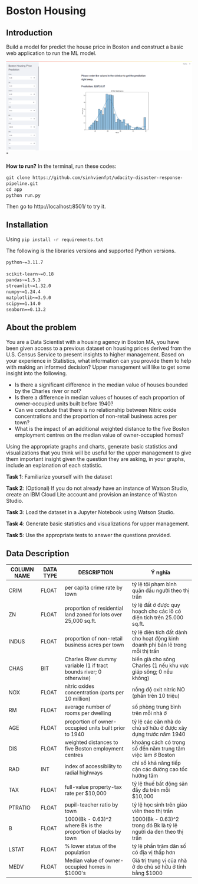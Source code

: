 # Boston Housing 

## Introduction 
Build a model for predict the house price in Boston and construct a basic web application to run the ML model.

![Sample Web App](./images/app.png)"

**How to run?** In the terminal, run these codes: 
```shell
git clone https://github.com/sinhvienfpt/udacity-disaster-response-pipeline.git
cd app 
python run.py
```
Then go to http://localhost:8501/ to try it.

## Installation
Using ```pip install -r requirements.txt``` 

The following is the libraries versions and supported Python versions.
```# Python version
python~=3.11.7

scikit-learn~=0.18 
pandas~=1.5.3
streamlit~=1.32.0
numpy~=1.24.4
matplotlib~=3.9.0
scipy==1.14.0
seaborn==0.13.2
```

## About the problem
You are a Data Scientist with a housing agency in Boston MA, you have been given access to a previous dataset on housing prices derived from the U.S. Census Service to present insights to higher management. Based on your experience in Statistics, what information can you provide them to help with making an informed decision? Upper management will like to get some insight into the following.
+ Is there a significant difference in the median value of houses bounded by the Charles river or not?
+ Is there a difference in median values of houses of each proportion of owner-occupied units built before 1940?
+ Can we conclude that there is no relationship between Nitric oxide concentrations and the proportion of non-retail business acres per town?
+ What is the impact of an additional weighted distance to the five Boston employment centres on the median value of owner-occupied homes?

Using the appropriate graphs and charts, generate basic statistics and visualizations that you think will be useful for the upper management to give them important insight given the question they are asking, in your graphs, include an explanation of each statistic. 

**Task 1**: Familiarize yourself with the dataset 

**Task 2**: (Optional) If you do not already have an instance of Watson Studio, create an IBM Cloud Lite account and provision an instance of Waston Studio.

**Task 3**: Load the dataset in a Jupyter Notebook using Watson Studio.

**Task 4**: Generate basic statistics and visualizations for upper management. 

**Task 5**: Use the appropriate tests to answer the questions provided.

## Data Description
|COLUMN NAME|DATA TYPE|DESCRIPTION| Ý nghĩa|
|----|----|---|---|
|CRIM|FLOAT|per capita crime rate by town| tỷ lệ tội phạm bình quân đầu người theo thị trấn|
|ZN|FLOAT|proportion of residential land zoned for lots over 25,000 sq.ft.| tỷ lệ đất ở được quy hoạch cho các lô có diện tích trên 25.000 sq.ft.|
|INDUS|FLOAT|proportion of non-retail business acres per town| tỷ lệ diện tích đất dành cho hoạt động kinh doanh phi bán lẻ trong mỗi thị trấn|
|CHAS|BIT|Charles River dummy variable (1 if tract bounds river; 0 otherwise)| biến giả cho sông Charles (1 nếu khu vực giáp sông; 0 nếu không)|
|NOX|FLOAT|nitric oxides concentration (parts per 10 million)| nồng độ oxit nitric NO (phần trên 10 triệu)|
|RM|FLOAT|average number of rooms per dwelling| số phòng trung bình trên mỗi nhà ở|
|AGE|FLOAT|proportion of owner-occupied units built prior to 1940| tỷ lệ các căn nhà do chủ sở hữu ở được xây dựng trước năm 1940|
|DIS|FLOAT|weighted distances to five Boston employment centres| khoảng cách có trọng số đến năm trung tâm việc làm ở Boston|
|RAD|INT|index of accessibility to radial highways| chỉ số khả năng tiếp cận các đường cao tốc hướng tâm|
|TAX|FLOAT|full-value property-tax rate per $10,000| tỷ lệ thuế bất động sản đầy đủ trên mỗi $10,000|
|PTRATIO|FLOAT|pupil-teacher ratio by town| tỷ lệ học sinh trên giáo viên theo thị trấn|
|B|FLOAT|1000(Bk - 0.63)^2 where Bk is the proportion of blacks by town| 1000(Bk - 0.63)^2 trong đó Bk là tỷ lệ người da đen theo thị trấn|
|LSTAT|FLOAT|% lower status of the population| tỷ lệ phần trăm dân số có địa vị thấp hơn|
|MEDV|FLOAT|Median value of owner-occupied homes in $1000's| Giá trị trung vị của nhà ở do chủ sở hữu ở tính bằng $1000|